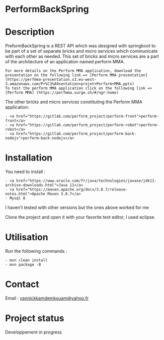 # PerformBackSpring

# Description

PreformBackSpring is a REST API which was designed with springboot to be part of a set of separate bricks and micro services which communicate with each other as needed. This set of bricks and micro services are a part of the architecture of an application named perform MMA.

	For more details on the Perform MMA application, download the presentation on the following link => [Perform MMA presentation] (https://perfmma-presentation.s3.eu-west-3.amazonaws.com/Pr%C3%A9sentation+projet+Perform+MMA.pptx)
	To test the perform MMA application click on the following link => [Perform MMA] (https://perfmma.surge.sh/#/ngr-home)

The other bricks and micro services constituting the Perform MMA application:

	- <a href="https://gitlab.com/perform_project/perform-front">perform-front</a>
	- <a href="https://gitlab.com/perform_project/perform-robot">perform-robot</a>
	- <a href="https://gitlab.com/perform_project/perform-back-nodejs">perform-back-nodejs</a>

# Installation

You need to install :
 
	- <a href="https://www.oracle.com/fr/java/technologies/javase/jdk11-archive-downloads.html">Java 11</a>
	- <a href="https://maven.apache.org/docs/3.8.7/release-notes.html">Apache Maven 3.8.7</a>
	- Mysql 8
	
I haven't tested with other versions but the ones above worked for me

Clone the project and open it with your favorite text editor, I used eclipse.

# Utilisation

Run the following commands : 

	- mvn clean install
	- mvn package -B

# Contact

Email : yannickkamdemkouam@yahoo.fr

# Project status

Developpement in progress

